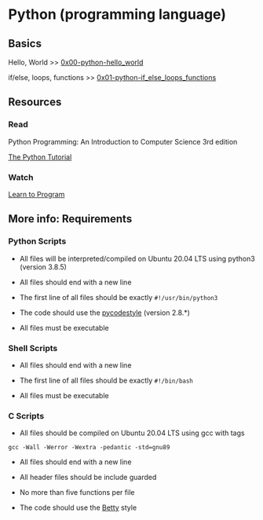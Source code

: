 # Python (programming language)

## Basics

Hello, World >> [0x00-python-hello_world](./0x00-python-hello_world)

if/else, loops, functions >> [0x01-python-if_else_loops_functions](./0x01-python-if_else_loops_functions)

## Resources

### Read

Python Programming: An Introduction to Computer Science 3rd edition

[The Python Tutorial](https://docs.python.org/3.4/tutorial/index.html)

### Watch

[Learn to Program](https://www.youtube.com/playlist?list=PLGLfVvz_LVvTn3cK5e6LjhgGiSeVlIRwt)

## More info: Requirements

### Python Scripts

* All files will be interpreted/compiled on Ubuntu 20.04 LTS using python3 (version 3.8.5)

* All files should end with a new line

* The first line of all files should be exactly `#!/usr/bin/python3`

* The code should use the [pycodestyle](./https://github.com/PyCQA/pycodestyle/issues/466) (version 2.8.*)

* All files must be executable

### Shell Scripts

* All files should end with a new line

* The first line of all files should be exactly `#!/bin/bash`

* All files must be executable

### C Scripts

* All files should be compiled on Ubuntu 20.04 LTS using gcc with tags

`gcc -Wall -Werror -Wextra -pedantic -std=gnu89`

* All files should end with a new line

* All header files should be include guarded

* No more than five functions per file

* The code should use the [Betty](https://github.com/holbertonschool/Betty) style

